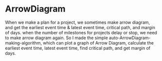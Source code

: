 # ArrowDiagram
When we make a plan for a project, we sometimes make arrow diagram, and get the earliest event time & latest event time, critical path, and margin of days. when the number of milestones for projects delay or stop, we need to make arrow diagram again.
So I made the simple auto-ArrowDiagram-making-algorithm, which can plot a graph of Arrow Diagram, calculate the earliest event time, latest event time, find critical path, and get margin of days.
